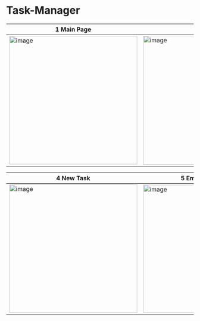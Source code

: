 # Task-Manager

1 Main Page | 2 Tasks | 3 Editing
--- | --- | ---
<img width="344" alt="image" src="https://user-images.githubusercontent.com/76963888/176514272-9fc290cc-4ae5-4b79-b869-6949bcdf89f3.png">|<img width="346" alt="image" src="https://user-images.githubusercontent.com/76963888/176514622-5285f97a-b218-43b1-8d8e-a6b7071b066e.png">|<img width="344" alt="image" src="https://user-images.githubusercontent.com/76963888/176514824-77bf993e-134b-4899-a5fc-f765d0e3b948.png">


4 New Task | 5 Empty Task Day | 6 Tasks
--- | --- | ---
<img width="344" alt="image" src="https://user-images.githubusercontent.com/76963888/176515051-41f5bba7-4bc9-4c49-b919-63e811d0ab17.png">|<img width="343" alt="image" src="https://user-images.githubusercontent.com/76963888/176515251-170cc953-e197-4b92-8d2f-dc7fb42a43d1.png">|<img width="345" alt="image" src="https://user-images.githubusercontent.com/76963888/176515403-53022af1-0cfd-49bd-b7c0-ecd75e1b9589.png">
